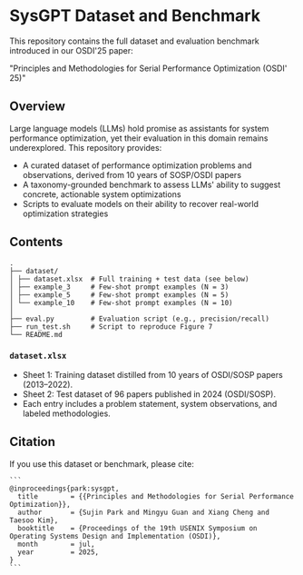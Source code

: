 # SysGPT Dataset and Benchmark
This repository contains the full dataset and evaluation benchmark introduced in
our OSDI'25 paper:

"Principles and Methodologies for Serial Performance Optimization (OSDI' 25)"

## Overview

Large language models (LLMs) hold promise as assistants for system performance
optimization, yet their evaluation in this domain remains underexplored. This
repository provides:

- A curated dataset of performance optimization problems and observations, derived from 10 years of SOSP/OSDI papers
- A taxonomy-grounded benchmark to assess LLMs' ability to suggest concrete, actionable system optimizations
- Scripts to evaluate models on their ability to recover real-world optimization strategies

## Contents

```
.
├── dataset/
│ ├── dataset.xlsx  # Full training + test data (see below)
│ ├── example_3     # Few-shot prompt examples (N = 3)
│ ├── example_5     # Few-shot prompt examples (N = 5)
│ └── example_10    # Few-shot prompt examples (N = 10)
│
├── eval.py         # Evaluation script (e.g., precision/recall)
├── run_test.sh     # Script to reproduce Figure 7
└── README.md

```

### `dataset.xlsx`

- Sheet 1: Training dataset distilled from 10 years of OSDI/SOSP papers (2013–2022).
- Sheet 2: Test dataset of 96 papers published in 2024 (OSDI/SOSP).
- Each entry includes a problem statement, system observations, and labeled methodologies.


## Citation
If you use this dataset or benchmark, please cite:

    ```
    @inproceedings{park:sysgpt,
      title        = {{Principles and Methodologies for Serial Performance Optimization}},
      author       = {Sujin Park and Mingyu Guan and Xiang Cheng and Taesoo Kim},
      booktitle    = {Proceedings of the 19th USENIX Symposium on Operating Systems Design and Implementation (OSDI)},
      month        = jul,
      year         = 2025,
    }
    ```
